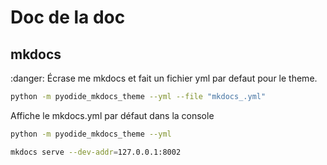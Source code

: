 # Doc de la doc

## mkdocs

:danger: Écrase me mkdocs et fait un fichier yml par defaut pour le theme.

```bash
python -m pyodide_mkdocs_theme --yml --file "mkdocs_.yml"
```

Affiche le mkdocs.yml par défaut dans la console

```bash
python -m pyodide_mkdocs_theme --yml
```

```bash
mkdocs serve --dev-addr=127.0.0.1:8002
```
